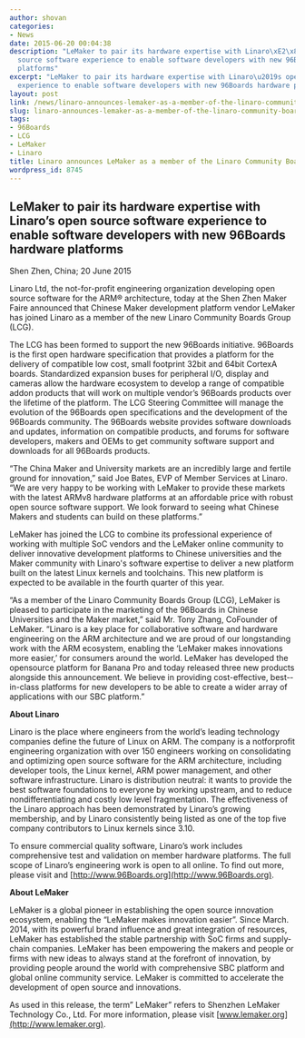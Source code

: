 ```yaml
---
author: shovan
categories:
- News
date: 2015-06-20 00:04:38
description: "LeMaker to pair its hardware expertise with Linaro\xE2\x80\x99s open
  source software experience to enable software developers with new 96Boards hardware
  platforms"
excerpt: "LeMaker to pair its hardware expertise with Linaro\u2019s open source software
  experience to enable software developers with new 96Boards hardware platforms"
layout: post
link: /news/linaro-announces-lemaker-as-a-member-of-the-linaro-community-boards-group/
slug: linaro-announces-lemaker-as-a-member-of-the-linaro-community-boards-group
tags:
- 96Boards
- LCG
- LeMaker
- Linaro
title: Linaro announces LeMaker as a member of the Linaro Community Boards Group
wordpress_id: 8745
---
```


## LeMaker to pair its hardware expertise with Linaro’s open source software experience to enable software developers with new 96Boards hardware platforms

Shen Zhen, China; 20 June 2015

Linaro Ltd, the not­-for-­profit engineering organization developing open source software for the ARM® architecture, today at the Shen Zhen Maker Faire announced that Chinese Maker development platform vendor LeMaker has joined Linaro as a member of the new Linaro Community Boards Group (LCG).

The LCG has been formed to support the new 96Boards initiative. 96Boards is the first open hardware specification that provides a platform for the delivery of compatible low ­cost, small footprint 32­bit and 64­bit Cortex­A boards. Standardized expansion buses for peripheral I/O, display and cameras allow the hardware ecosystem to develop a range of compatible add­on products that will work on multiple vendor’s 96Boards products over the lifetime of the platform. The LCG Steering Committee will manage the evolution of the 96Boards open specifications and the development of the 96Boards community. The 96Boards website provides software downloads and updates, information on compatible products, and forums for software developers, makers and OEMs to get community software support and downloads for all 96Boards products.

“The China Maker and University markets are an incredibly large and fertile ground for innovation,” said Joe Bates, EVP of Member Services at Linaro. “We are very happy to be working with LeMaker to provide these markets with the latest ARMv8 hardware platforms at an affordable price with robust open source software support. We look forward to seeing what Chinese Makers and students can build on these platforms.”

LeMaker has joined the LCG to combine its professional experience of working with multiple SoC vendors and the LeMaker online community to deliver innovative development platforms to Chinese universities and the Maker community with Linaro's software expertise to deliver a new platform built on the latest Linux kernels and toolchains. This new platform is expected to be available in the fourth quarter of this year.

“As a member of the Linaro Community Boards Group (LCG), LeMaker is pleased to participate in the marketing of the 96Boards in Chinese Universities and the Maker market,” said Mr. Tony Zhang, Co­Founder of LeMaker. “Linaro is a key place for collaborative software and hardware engineering on the ARM architecture and we are proud of our long­standing work with the ARM ecosystem, enabling the ‘LeMaker makes innovations more easier,’ for consumers around the world. LeMaker has developed the open­source platform for Banana Pro and today released three new products alongside this announcement. We believe in providing cost-­effective, best-­in-­class platforms for new developers to be able to create a wider array of applications with our SBC platform.”

**About Linaro**

Linaro is the place where engineers from the world’s leading technology companies define the future of Linux on ARM. The company is a not­for­profit engineering organization with over 150 engineers working on consolidating and optimizing open source software for the ARM architecture, including developer tools, the Linux kernel, ARM power management, and other software infrastructure. Linaro is distribution neutral: it wants to provide the best software foundations to everyone by working upstream, and to reduce non­differentiating and costly low level fragmentation. The effectiveness of the Linaro approach has been demonstrated by Linaro’s growing membership, and by Linaro consistently being listed as one of the top five company contributors to Linux kernels since 3.10.

To ensure commercial quality software, Linaro’s work includes comprehensive test and validation on member hardware platforms. The full scope of Linaro’s engineering work is open to all online. To find out more, please visit []() and [http://www.96Boards.org](http://www.96Boards.org).

**About LeMaker**

LeMaker is a global pioneer in establishing the open source innovation ecosystem, enabling the “LeMaker makes innovation easier”. Since March. 2014, with its powerful brand influence and great integration of resources, LeMaker has established the stable partnership with SoC firms and supply­chain companies. LeMaker has been empowering the makers and people or firms with new ideas to always stand at the forefront of innovation, by providing people around the world with comprehensive SBC platform and global on­line community service. LeMaker is committed to accelerate the development of open source and innovations.

As used in this release, the term” LeMaker” refers to Shenzhen LeMaker Technology Co., Ltd. For more information, please visit [www.lemaker.org](http://www.lemaker.org).